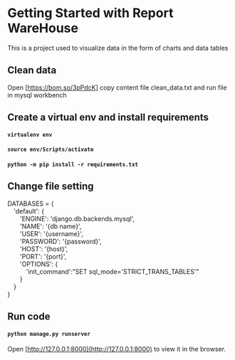 # Getting Started with Report WareHouse

This is a project used to visualize data in the form of charts and data tables

## Clean data

Open [https://bom.so/3pPdcK] copy content file clean_data.txt and run file in mysql workbench

## Create a virtual env and install requirements

#### `virtualenv env`

#### `source env/Scripts/activate`

#### `python -m pip install -r requirements.txt`

## Change file setting

DATABASES = { <br>
&emsp;'default': { <br>
&emsp;&emsp;'ENGINE': 'django.db.backends.mysql', <br>
&emsp;&emsp;'NAME': '{db name}', <br>
&emsp;&emsp;'USER': '{username}', <br>
&emsp;&emsp;'PASSWORD': '{password}', <br>
&emsp;&emsp;'HOST': '{host}', <br>
&emsp;&emsp;'PORT': '{port}', <br>
&emsp;&emsp;'OPTIONS': { <br>
&emsp;&emsp;&emsp;'init_command':"SET sql_mode='STRICT_TRANS_TABLES'" <br>
&emsp;&emsp;} <br>
&emsp;} <br>
}

## Run code

#### `python manage.py runserver`

Open [http://127.0.0.1:8000](http://127.0.0.1:8000) to view it in the browser.
